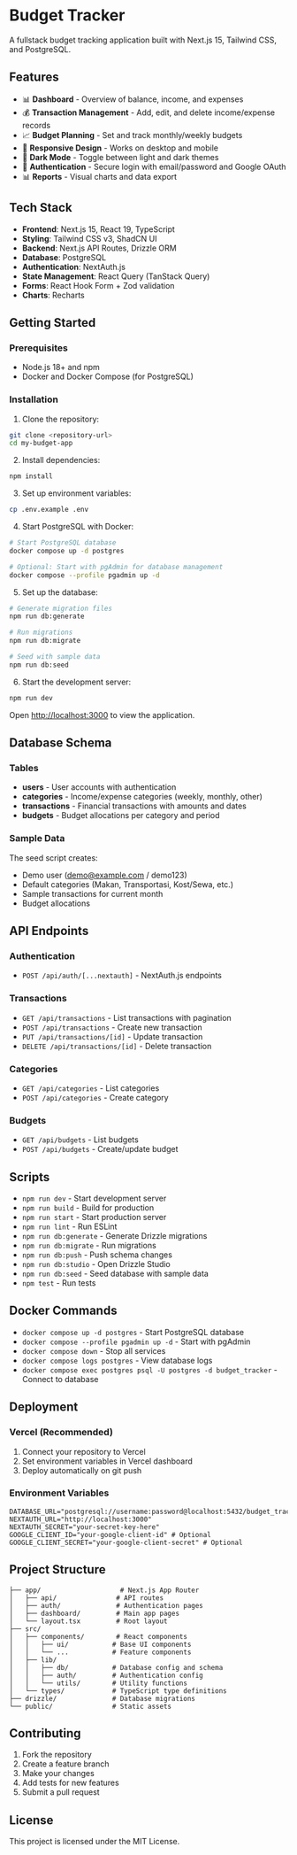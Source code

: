 # Budget Tracker

A fullstack budget tracking application built with Next.js 15, Tailwind CSS, and PostgreSQL.

## Features

- 📊 **Dashboard** - Overview of balance, income, and expenses
- 💰 **Transaction Management** - Add, edit, and delete income/expense records
- 📈 **Budget Planning** - Set and track monthly/weekly budgets
- 📱 **Responsive Design** - Works on desktop and mobile
- 🌙 **Dark Mode** - Toggle between light and dark themes
- 🔐 **Authentication** - Secure login with email/password and Google OAuth
- 📊 **Reports** - Visual charts and data export

## Tech Stack

- **Frontend**: Next.js 15, React 19, TypeScript
- **Styling**: Tailwind CSS v3, ShadCN UI
- **Backend**: Next.js API Routes, Drizzle ORM
- **Database**: PostgreSQL
- **Authentication**: NextAuth.js
- **State Management**: React Query (TanStack Query)
- **Forms**: React Hook Form + Zod validation
- **Charts**: Recharts

## Getting Started

### Prerequisites

- Node.js 18+ and npm
- Docker and Docker Compose (for PostgreSQL)

### Installation

1. Clone the repository:

```bash
git clone <repository-url>
cd my-budget-app
```

2. Install dependencies:

```bash
npm install
```

3. Set up environment variables:

```bash
cp .env.example .env
```

4. Start PostgreSQL with Docker:

```bash
# Start PostgreSQL database
docker compose up -d postgres

# Optional: Start with pgAdmin for database management
docker compose --profile pgadmin up -d
```

5. Set up the database:

```bash
# Generate migration files
npm run db:generate

# Run migrations
npm run db:migrate

# Seed with sample data
npm run db:seed
```

6. Start the development server:

```bash
npm run dev
```

Open [http://localhost:3000](http://localhost:3000) to view the application.

## Database Schema

### Tables

- **users** - User accounts with authentication
- **categories** - Income/expense categories (weekly, monthly, other)
- **transactions** - Financial transactions with amounts and dates
- **budgets** - Budget allocations per category and period

### Sample Data

The seed script creates:

- Demo user (demo@example.com / demo123)
- Default categories (Makan, Transportasi, Kost/Sewa, etc.)
- Sample transactions for current month
- Budget allocations

## API Endpoints

### Authentication

- `POST /api/auth/[...nextauth]` - NextAuth.js endpoints

### Transactions

- `GET /api/transactions` - List transactions with pagination
- `POST /api/transactions` - Create new transaction
- `PUT /api/transactions/[id]` - Update transaction
- `DELETE /api/transactions/[id]` - Delete transaction

### Categories

- `GET /api/categories` - List categories
- `POST /api/categories` - Create category

### Budgets

- `GET /api/budgets` - List budgets
- `POST /api/budgets` - Create/update budget

## Scripts

- `npm run dev` - Start development server
- `npm run build` - Build for production
- `npm run start` - Start production server
- `npm run lint` - Run ESLint
- `npm run db:generate` - Generate Drizzle migrations
- `npm run db:migrate` - Run migrations
- `npm run db:push` - Push schema changes
- `npm run db:studio` - Open Drizzle Studio
- `npm run db:seed` - Seed database with sample data
- `npm test` - Run tests

## Docker Commands

- `docker compose up -d postgres` - Start PostgreSQL database
- `docker compose --profile pgadmin up -d` - Start with pgAdmin
- `docker compose down` - Stop all services
- `docker compose logs postgres` - View database logs
- `docker compose exec postgres psql -U postgres -d budget_tracker` - Connect to database

## Deployment

### Vercel (Recommended)

1. Connect your repository to Vercel
2. Set environment variables in Vercel dashboard
3. Deploy automatically on git push

### Environment Variables

```env
DATABASE_URL="postgresql://username:password@localhost:5432/budget_tracker"
NEXTAUTH_URL="http://localhost:3000"
NEXTAUTH_SECRET="your-secret-key-here"
GOOGLE_CLIENT_ID="your-google-client-id" # Optional
GOOGLE_CLIENT_SECRET="your-google-client-secret" # Optional
```

## Project Structure

```
├── app/                    # Next.js App Router
│   ├── api/               # API routes
│   ├── auth/              # Authentication pages
│   ├── dashboard/         # Main app pages
│   └── layout.tsx         # Root layout
├── src/
│   ├── components/        # React components
│   │   ├── ui/           # Base UI components
│   │   └── ...           # Feature components
│   ├── lib/
│   │   ├── db/           # Database config and schema
│   │   ├── auth/         # Authentication config
│   │   └── utils/        # Utility functions
│   └── types/            # TypeScript type definitions
├── drizzle/              # Database migrations
└── public/               # Static assets
```

## Contributing

1. Fork the repository
2. Create a feature branch
3. Make your changes
4. Add tests for new features
5. Submit a pull request

## License

This project is licensed under the MIT License.
